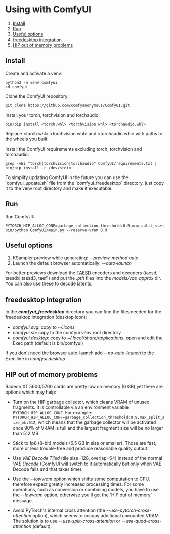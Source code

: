 # Using with ComfyUI

1. [Install](#install)
2. [Run](#run)
3. [Useful options](#useful-options)
4. [freedesktop integration](#freedesktop-integration)
5. [HIP out of memory problems](#hip-out-of-memory-problems)

## Install

Create and activate a venv:

    python3 -m venv comfyui
    cd comfyui

Clone the ComfyUI repository:

    git clone https://github.com/comfyanonymous/ComfyUI.git

Install your torch, torchvision and torchaudio:

    bin/pip install <torch.whl> <torchvision.whl> <torchaudio.whl>

Replace <torch.whl\> <torchvision.whl\> and <torchaudio.whl\> with paths to the wheels you built.

Install the ComfyUI requirements excluding torch, torchvision and torchaudio:

    grep -vEi "torch|torchvision|torchaudio" ComfyUI/requirements.txt | bin/pip install -r /dev/stdin

To simplify updating ComfyUI in the future you can use the \`comfyui_update.sh\` file from the \`comfyui_freedesktop\` directory, just copy it to the venv root directory and make it executable.

## Run

Run ComfyUI:

    PYTORCH_HIP_ALLOC_CONF=garbage_collection_threshold:0.9,max_split_size_mb:512 bin/python ComfyUI/main.py --reserve-vram 0.9

## Useful options

1. KSampler preview while generating: *--preview-method auto*
2. Launch the default browser automatically: *--auto-launch*

For better previews download the [TAESD](https://github.com/madebyollin/taesd) encoders and decoders (taesd, taesdxl,taesd3, taef1) and put the *.pth* files into the *models/vae_approx* dir. You can also use these to decode latents.

## freedesktop integration

In the ***comfyui_freedesktop*** directory you can find the files needed for the freedesktop integration (desktop icon):

* *comfyui.svg*: copy to *~/.icons*
* *comfyui.sh*: copy to the comfyui venv root directory
* *comfyui.desktop*: copy to *~/.local/share/applications*, open and edit the Exec path (default is bin/comfyui)

If you don't need the browser auto-launch add *--no-auto-launch* to the Exec line in *comfyui.desktop*.

## HIP out of memory problems

Radeon XT 5600/5700 cards are pretty low on memory (6 GB) yet there are options which may help:

* Turn on the HIP garbage collector, which cleans VRAM of unused fragments. It is controllable via an environment variable `PYTORCH_HIP_ALLOC_CONF`. For example: `PYTORCH_HIP_ALLOC_CONF=garbage_collection_threshold:0.9,max_split_size_mb:512`, which means that the garbage collector will be activated once 90% of VRAM is full and the largest fragment size will be no larger than 512 MB.

* Stick to fp8 (8-bit) models (6.5 GB in size or smaller). Those are fast, more or less trouble-free and produce reasonable quality output.

* Use *VAE Decode Tiled* (tile size=128, overlap=64) instead of the normal *VAE Decode* (ComfyUI will switch to it automatically but only when VAE Decode fails and that takes time).

* Use the *--lowvram* option which shifts some computation to CPU, therefore expect greatly increased processing times. For some operations, such as conversion or combining models, you have to use the *--lowvram* option, otherwise you'll get the \`HIP out of memory\` message.

* Avoid PyTorch's internal cross attention (the *--use-pytorch-cross-attention* option), which seems to occupy additional uncounted VRAM. The solution is to use *--use-split-cross-attention* or *--use-quad-cross-attention* (default).
